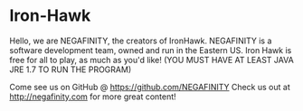 # Iron-Hawk
Hello, we are NEGAFINITY, the creators of IronHawk. 
NEGAFINITY is a software development team, owned and run in the Eastern US.
Iron Hawk is free for all to play, as much as you'd like!
(YOU MUST HAVE AT LEAST JAVA JRE 1.7 TO RUN THE PROGRAM)

Come see us on GitHub @ https://github.com/NEGAFINITY
Check us out at http://negafinity.com for more great content!
